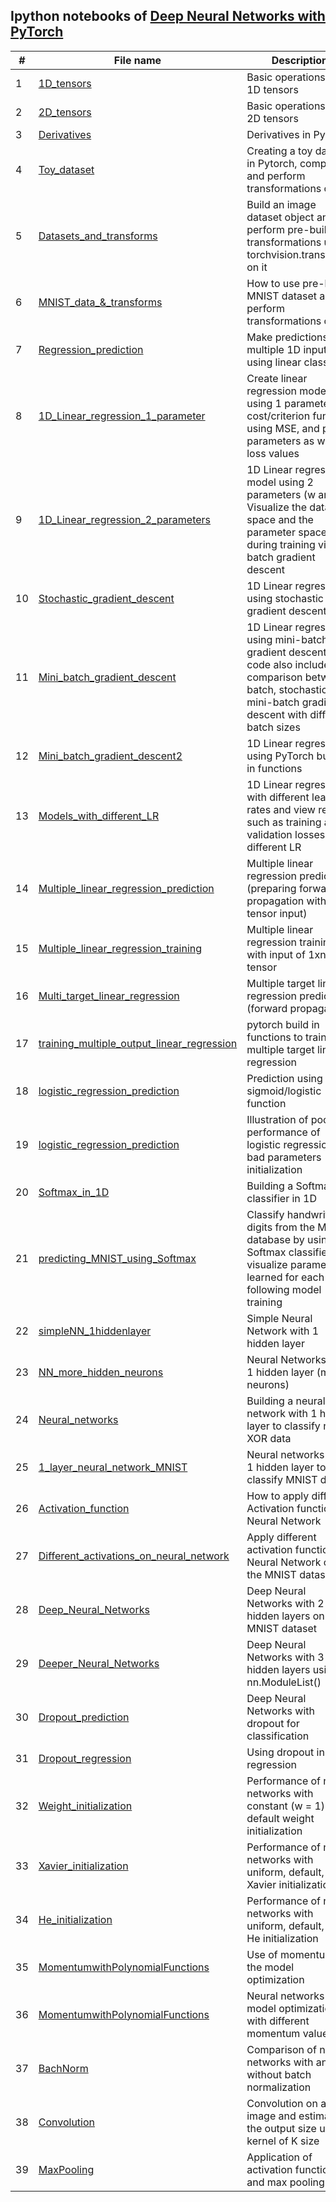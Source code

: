 
## Ipython notebooks of [Deep Neural Networks with PyTorch](https://www.coursera.org/learn/deep-neural-networks-with-pytorch/home/welcome)
| # | **File name** |  **Description** |
| ---------- |--------- | ------------------------------------------------| 
|1|[1D_tensors](https://github.com/ruchikaverma-iitg/ML-DL-RL_Codes/blob/master/Hands%20on%20Deep%20Learning/Deep%20Neural%20Networks%20with%20PyTorch/L1_1D_tensors.ipynb)| Basic operations on 1D tensors|
|2|[2D_tensors](https://github.com/ruchikaverma-iitg/ML-DL-RL_Codes/blob/master/Hands%20on%20Deep%20Learning/Deep%20Neural%20Networks%20with%20PyTorch/L2_Two-Dimensional_Tensors.ipynb)| Basic operations on 2D tensors|
|3|[Derivatives](https://github.com/ruchikaverma-iitg/ML-DL-RL_Codes/blob/master/Hands%20on%20Deep%20Learning/Deep%20Neural%20Networks%20with%20PyTorch/L3_derivativesandGraphsinPytorch.ipynb)| Derivatives in Pytorch|
|4|[Toy_dataset](https://github.com/ruchikaverma-iitg/ML-DL-RL_Codes/blob/master/Hands%20on%20Deep%20Learning/Deep%20Neural%20Networks%20with%20PyTorch/L4_simple_data_set.ipynb)| Creating a toy dataset in Pytorch, compose and perform transformations on it|
|5|[Datasets_and_transforms](https://github.com/ruchikaverma-iitg/ML-DL-RL_Codes/blob/master/Hands%20on%20Deep%20Learning/Deep%20Neural%20Networks%20with%20PyTorch/L5_Datasets_and_transforms.ipynb)| Build an image dataset object and perform pre-build transformations using torchvision.transforms on it|
|6|[MNIST_data_&_transforms](https://github.com/ruchikaverma-iitg/ML-DL-RL_Codes/blob/master/Hands%20on%20Deep%20Learning/Deep%20Neural%20Networks%20with%20PyTorch/L6_pre-Built%20Datasets_and_transforms.ipynb)| How to use pre-built MNIST dataset and perform transformations on it|
|7|[Regression_prediction](https://github.com/ruchikaverma-iitg/ML-DL-RL_Codes/blob/master/Hands%20on%20Deep%20Learning/Deep%20Neural%20Networks%20with%20PyTorch/L7_prediction_on_1D_input.ipynb)| Make predictions for multiple 1D inputs using linear class|
|8|[1D_Linear_regression_1_parameter](https://github.com/ruchikaverma-iitg/ML-DL-RL_Codes/blob/master/Hands%20on%20Deep%20Learning/Deep%20Neural%20Networks%20with%20PyTorch/L8_linear_regression_one_parameter.ipynb)| Create linear regression model using 1 parameter, cost/criterion function using MSE, and plot parameters as well as loss values|
|9|[1D_Linear_regression_2_parameters](https://github.com/ruchikaverma-iitg/ML-DL-RL_Codes/blob/master/Hands%20on%20Deep%20Learning/Deep%20Neural%20Networks%20with%20PyTorch/L9_training_slope_and_bias.ipynb)| 1D Linear regression model using 2 parameters (w and b). Visualize the data space and the parameter space during training via batch gradient descent|
|10|[Stochastic_gradient_descent](https://github.com/ruchikaverma-iitg/ML-DL-RL_Codes/blob/master/Hands%20on%20Deep%20Learning/Deep%20Neural%20Networks%20with%20PyTorch/L10_stochastic_gradient_descent.ipynb)| 1D Linear regression using stochastic gradient descent|
|11|[Mini_batch_gradient_descent](https://github.com/ruchikaverma-iitg/ML-DL-RL_Codes/blob/master/Hands%20on%20Deep%20Learning/Deep%20Neural%20Networks%20with%20PyTorch/L11_mini-batch_gradient_descent.ipynb)| 1D Linear regression using mini-batch gradient descent. This code also includes comparison between batch, stochastic and mini-batch gradient descent with different batch sizes|
|12|[Mini_batch_gradient_descent2](https://github.com/ruchikaverma-iitg/ML-DL-RL_Codes/blob/master/Hands%20on%20Deep%20Learning/Deep%20Neural%20Networks%20with%20PyTorch/L12_PyTorchway.ipynb)| 1D Linear regression using  PyTorch build-in functions|
|13|[Models_with_different_LR](https://github.com/ruchikaverma-iitg/ML-DL-RL_Codes/blob/master/Hands%20on%20Deep%20Learning/Deep%20Neural%20Networks%20with%20PyTorch/L13_Models_with_different_LR.ipynb)| 1D Linear regression with different learning rates and view results such as training and validation losses at different LR|
|14|[Multiple_linear_regression_prediction](https://github.com/ruchikaverma-iitg/ML-DL-RL_Codes/blob/master/Hands%20on%20Deep%20Learning/Deep%20Neural%20Networks%20with%20PyTorch/L14_multiple_linear_regression_prediction.ipynb)| Multiple linear regression prediction (preparing forward propagation with 1xn tensor input)|
|15|[Multiple_linear_regression_training](https://github.com/ruchikaverma-iitg/ML-DL-RL_Codes/blob/master/Hands%20on%20Deep%20Learning/Deep%20Neural%20Networks%20with%20PyTorch/L15_multiple_linear_regression_training.ipynb)| Multiple linear regression training with input of 1xn tensor|
|16|[Multi_target_linear_regression](https://github.com/ruchikaverma-iitg/ML-DL-RL_Codes/blob/master/Hands%20on%20Deep%20Learning/Deep%20Neural%20Networks%20with%20PyTorch/L16_multi-target_linear_regression.ipynb)| Multiple target linear regression prediction (forward propagation)|
|17|[training_multiple_output_linear_regression](https://github.com/ruchikaverma-iitg/ML-DL-RL_Codes/blob/master/Hands%20on%20Deep%20Learning/Deep%20Neural%20Networks%20with%20PyTorch/L17_training_multiple_output_linear_regression.ipynb)| pytorch build in functions to train multiple target linear regression|
|18|[logistic_regression_prediction](https://github.com/ruchikaverma-iitg/ML-DL-RL_Codes/blob/master/Hands%20on%20Deep%20Learning/Deep%20Neural%20Networks%20with%20PyTorch/L18_logistic_regression_prediction.ipynb)| Prediction using sigmoid/logistic function|
|19|[logistic_regression_prediction](https://github.com/ruchikaverma-iitg/ML-DL-RL_Codes/blob/master/Hands%20on%20Deep%20Learning/Deep%20Neural%20Networks%20with%20PyTorch/L19_Bad_initialization_logistic_regression_with_mean_square_error.ipynb)| Illustration of poor performance of logistic regression via bad parameters initialization|
|20|[Softmax_in_1D](https://github.com/ruchikaverma-iitg/ML-DL-RL_Codes/blob/master/Hands%20on%20Deep%20Learning/Deep%20Neural%20Networks%20with%20PyTorch/L20_softmax_in_1D.ipynb)| Building a Softmax classifier in 1D|
|21|[predicting_MNIST_using_Softmax](https://github.com/ruchikaverma-iitg/ML-DL-RL_Codes/blob/master/Hands%20on%20Deep%20Learning/Deep%20Neural%20Networks%20with%20PyTorch/L21_predicting_MNIST_using_Softmax.ipynb)| Classify handwritten digits from the MNIST database by using Softmax classifier and visualize parameters learned for each class following model training|
|22|[simpleNN_1hiddenlayer](https://github.com/ruchikaverma-iitg/ML-DL-RL_Codes/blob/master/Hands%20on%20Deep%20Learning/Deep%20Neural%20Networks%20with%20PyTorch/L22_simpleNN_1hiddenlayer.ipynb)| Simple Neural Network with 1 hidden layer|
|23|[NN_more_hidden_neurons](https://github.com/ruchikaverma-iitg/ML-DL-RL_Codes/blob/master/Hands%20on%20Deep%20Learning/Deep%20Neural%20Networks%20with%20PyTorch/L23_NN_more_hidden_neurons.ipynb)| Neural Networks with 1 hidden layer (more neurons)|
|24|[Neural_networks](https://github.com/ruchikaverma-iitg/ML-DL-RL_Codes/blob/master/Hands%20on%20Deep%20Learning/Deep%20Neural%20Networks%20with%20PyTorch/L24_Neural_network.ipynb)| Building a neural network with 1 hidden layer to classify noisy XOR data|
|25|[1_layer_neural_network_MNIST](https://github.com/ruchikaverma-iitg/ML-DL-RL_Codes/blob/master/Hands%20on%20Deep%20Learning/Deep%20Neural%20Networks%20with%20PyTorch/L25_1layer_neural_network_MNIST.ipynb)| Neural networks with 1 hidden layer to classify MNIST data|
|26|[Activation_function](https://github.com/ruchikaverma-iitg/ML-DL-RL_Codes/blob/master/Hands%20on%20Deep%20Learning/Deep%20Neural%20Networks%20with%20PyTorch/L26_activation_function.ipynb)| How to apply different Activation functions in Neural Network|
|27|[Different_activations_on_neural_network](https://github.com/ruchikaverma-iitg/ML-DL-RL_Codes/blob/master/Hands%20on%20Deep%20Learning/Deep%20Neural%20Networks%20with%20PyTorch/L27_different_activations_on_neural_network.ipynb)| Apply different activation functions in Neural Network on the MNIST dataset|
|28|[Deep_Neural_Networks](https://github.com/ruchikaverma-iitg/ML-DL-RL_Codes/blob/master/Hands%20on%20Deep%20Learning/Deep%20Neural%20Networks%20with%20PyTorch/L28_Deep_Neural_Networks.ipynb)| Deep Neural Networks with 2 hidden layers on the MNIST dataset|
|29|[Deeper_Neural_Networks](https://github.com/ruchikaverma-iitg/ML-DL-RL_Codes/blob/master/Hands%20on%20Deep%20Learning/Deep%20Neural%20Networks%20with%20PyTorch/L29_Deeper_Neural_Networks.ipynb)| Deep Neural Networks with 3 hidden layers using nn.ModuleList()|
|30|[Dropout_prediction](https://github.com/ruchikaverma-iitg/ML-DL-RL_Codes/blob/master/Hands%20on%20Deep%20Learning/Deep%20Neural%20Networks%20with%20PyTorch/L30_dropout_prediction.ipynb)| Deep Neural Networks with dropout for classification|
|31|[Dropout_regression](https://github.com/ruchikaverma-iitg/ML-DL-RL_Codes/blob/master/Hands%20on%20Deep%20Learning/Deep%20Neural%20Networks%20with%20PyTorch/L31_dropout_Regression.ipynb)| Using dropout in regression|
|32|[Weight_initialization](https://github.com/ruchikaverma-iitg/ML-DL-RL_Codes/blob/master/Hands%20on%20Deep%20Learning/Deep%20Neural%20Networks%20with%20PyTorch/L32_weight_initialization.ipynb)| Performance of neural networks with constant (w = 1) vs. default weight initialization|
|33|[Xavier_initialization](https://github.com/ruchikaverma-iitg/ML-DL-RL_Codes/blob/master/Hands%20on%20Deep%20Learning/Deep%20Neural%20Networks%20with%20PyTorch/L33_Xavier_initialization.ipynb)| Performance of neural networks with uniform, default, and Xavier initialization|
|34|[He_initialization](https://github.com/ruchikaverma-iitg/ML-DL-RL_Codes/blob/master/Hands%20on%20Deep%20Learning/Deep%20Neural%20Networks%20with%20PyTorch/L34_He_Initialization.ipynb)| Performance of neural networks with uniform, default, and He initialization|
|35|[MomentumwithPolynomialFunctions](https://github.com/ruchikaverma-iitg/ML-DL-RL_Codes/blob/master/Hands%20on%20Deep%20Learning/Deep%20Neural%20Networks%20with%20PyTorch/L35_MomentumwithPolynomialFunctions.ipynb)| Use of momentum in the model optimization|
|36|[MomentumwithPolynomialFunctions](https://github.com/ruchikaverma-iitg/ML-DL-RL_Codes/blob/master/Hands%20on%20Deep%20Learning/Deep%20Neural%20Networks%20with%20PyTorch/L36_NeuralNetworkswithMomentum.ipynb)| Neural networks model optimization with different momentum values|
|37|[BachNorm](https://github.com/ruchikaverma-iitg/ML-DL-RL_Codes/blob/master/Hands%20on%20Deep%20Learning/Deep%20Neural%20Networks%20with%20PyTorch/L37_BachNorm.ipynb)| Comparison of neural networks with and without batch normalization|
|38|[Convolution](https://github.com/ruchikaverma-iitg/ML-DL-RL_Codes/blob/master/Hands%20on%20Deep%20Learning/Deep%20Neural%20Networks%20with%20PyTorch/L38_Convolution.ipynb)| Convolution on an image and estimate the output size using kernel of K size|
|39|[MaxPooling](https://github.com/ruchikaverma-iitg/ML-DL-RL_Codes/blob/master/Hands%20on%20Deep%20Learning/Deep%20Neural%20Networks%20with%20PyTorch/L39_Activation_max_pooling.ipynb)| Application of activation function and max pooling|
